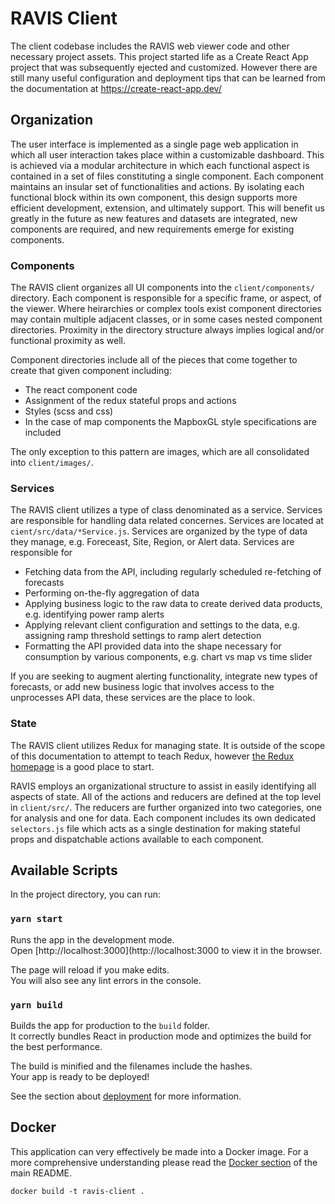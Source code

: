 # RAVIS Client
The client codebase includes the RAVIS web viewer code and other necessary project assets. This project started life as a Create React App project that was subsequently ejected and customized. However there are still many useful configuration and deployment tips that can be learned from the documentation at https://create-react-app.dev/

## Organization
The user interface is implemented as a single page web application in which all user interaction takes place within a customizable dashboard. This is achieved via a modular architecture in which each functional aspect is contained in a set of files constituting a single component. Each component maintains an insular set of functionalities and actions. By isolating each functional block within its own component, this design supports more efficient development, extension, and ultimately support. This will benefit us greatly in the future as new features and datasets are integrated, new components are required, and new requirements emerge for existing components.

### Components
The RAVIS client organizes all UI components into the `client/components/` directory. Each component is responsible for a specific frame, or aspect, of the viewer. Where heirarchies or complex tools exist component directories may contain multiple adjacent classes, or in some cases nested component directories. Proximity in the directory structure always implies logical and/or functional proximity as well.

Component directories include all of the pieces that come together to create that given component including:
  - The react component code
  - Assignment of the redux stateful props and actions
  - Styles (scss and css)
  - In the case of map components the MapboxGL style specifications are included

The only exception to this pattern are images, which are all consolidated into `client/images/`.

### Services
The RAVIS client utilizes a type of class denominated as a service. Services are responsible for handling data related concernes. Services are located at `cient/src/data/*Service.js`. Services are organized by the type of data they manage, e.g. Foreceast, Site, Region, or Alert data. Services are responsible for
  - Fetching data from the API, including regularly scheduled re-fetching of forecasts
  - Performing on-the-fly aggregation of data
  - Applying business logic to the raw data to create derived data products, e.g. identifying power ramp alerts
  - Applying relevant client configuration and settings to the data, e.g. assigning ramp threshold settings to ramp alert detection
  - Formatting the API provided data into the shape necessary for consumption by various components, e.g. chart vs map vs time slider

If you are seeking to augment alerting functionality, integrate new types of forecasts, or add new business logic that involves access to the unprocesses API data, these services are the place to look.

### State
The RAVIS client utilizes Redux for managing state. It is outside of the scope of this documentation to attempt to teach Redux, however [the Redux homepage](https://redux.js.org/) is a good place to start.

RAVIS employs an organizational structure to assist in easily identifying all aspects of state. All of the actions and reducers are defined at the top level in `client/src/`. The reducers are further organized into two categories, one for analysis and one for data. Each component includes its own dedicated `selectors.js` file which acts as a single destination for making stateful props and dispatchable actions available to each component.

## Available Scripts
In the project directory, you can run:

### `yarn start`
Runs the app in the development mode.<br>
Open [http://localhost:3000](http://localhost:3000 to view it in the browser.

The page will reload if you make edits.<br>
You will also see any lint errors in the console.

### `yarn build`
Builds the app for production to the `build` folder.<br>
It correctly bundles React in production mode and optimizes the build for the best performance.

The build is minified and the filenames include the hashes.<br>
Your app is ready to be deployed!

See the section about [deployment](https://facebook.github.io/create-react-app/docs/deployment) for more information.

## Docker
This application can very effectively be made into a Docker image. For a more comprehensive understanding please read the [Docker section](https://github.com/ravis-nrel/ravis#docker) of the main README.

`docker build -t ravis-client .`